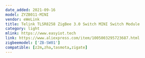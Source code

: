 ```yaml
---
date_added: 2021-09-16
model: ZYZB011-MINI
vendor: eWeLink
title: Telink TLSR8258 ZigBee 3.0 Switch MINI Switch Module
category: light
mlink: https://www.easyiot.tech
link: https://www.aliexpress.com/item/1005003295723687.html
zigbeemodel: ['ZB-SW01']
compatible: [z2m,zha,tasmota,zigate]
---
```

